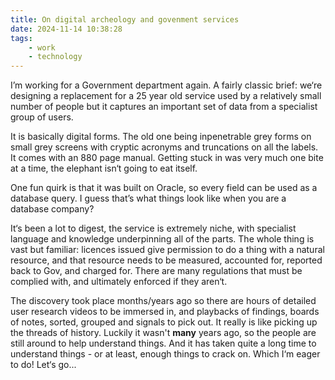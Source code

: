 ```yaml
---
title: On digital archeology and govenment services
date: 2024-11-14 10:38:28
tags: 
	- work
 	- technology
---
```

I’m working for a Government department again. A fairly classic brief: we‘re designing a replacement for a 25 year old service used by a relatively small number of people but it captures an important set of data from a specialist group of users. 

It is basically digital forms. The old one being inpenetrable grey forms on small grey screens with cryptic acronyms and truncations on all the labels. It comes with an 880 page manual. Getting stuck in was very much one bite at a time, the elephant isn‘t going to eat itself. 

One fun quirk is that it was built on Oracle, so every field can be used as a database query. I guess that’s what things look like when you are a database company?

It‘s been a lot to digest, the service is extremely niche, with specialist language and knowledge underpinning all of the parts. The whole thing is vast but familiar: licences issued give permission to do a thing with a natural resource, and that resource needs to be measured, accounted for, reported back to Gov, and charged for. There are many regulations that must be complied with, and ultimately enforced if they aren‘t.

The discovery took place months/years ago so there are hours of detailed user research videos to be immersed in, and playbacks of findings, boards of notes, sorted, grouped and signals to pick out. It really is like picking up the threads of history. Luckily it wasn't **many** years ago, so the people are still around to help understand things. And it has taken quite a long time to understand things - or at least, enough things to crack on. Which I‘m eager to do! Let‘s go...